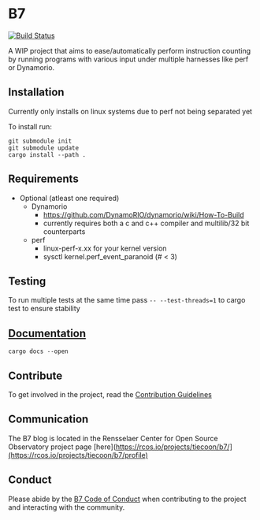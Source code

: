 # B7

[![Build Status](https://gitlab.com/tiecoon/B7/badges/master/build.svg)](https://gitlab.com/tiecoon/B7/pipelines)

A WIP project that aims to ease/automatically perform instruction counting by running programs with
various input under multiple harnesses like perf or Dynamorio.

## Installation

Currently only installs on linux systems due to perf not being separated yet

To install run:

```
git submodule init
git submodule update
cargo install --path .
```

## Requirements

* Optional (atleast one required)
	* Dynamorio
		* https://github.com/DynamoRIO/dynamorio/wiki/How-To-Build
		* currently requires both a c and c++ compiler and multilib/32 bit counterparts
	* perf
		* linux-perf-x.xx for your kernel version
		* sysctl kernel.perf_event_paranoid (# < 3)

## Testing

To run multiple tests at the same time pass `-- --test-threads=1` to cargo test to ensure stability

## [Documentation](https://b7-re.gitlab.io/B7/b7/index.html)


```
cargo docs --open
```

## Contribute

To get involved in the project, read the [Contribution Guidelines](./CONTRIBUTION.md)


## Communication

The B7 blog is located in the Rensselaer Center for Open Source Observatory project page [here](https://rcos.io/projects/tiecoon/b7/](https://rcos.io/projects/tiecoon/b7/profile)

## Conduct

Please abide by the [B7 Code of Conduct](./CodeOfConduct.md) when contributing to the project and interacting with the community.

